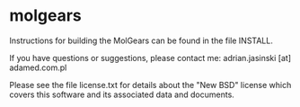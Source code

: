molgears
========
Instructions for building the MolGears can be found in the file INSTALL.

If you have questions or suggestions, please contact me:
adrian.jasinski [at] adamed.com.pl

Please see the file license.txt for details about the "New BSD"
license which covers this software and its associated data and
documents. 
